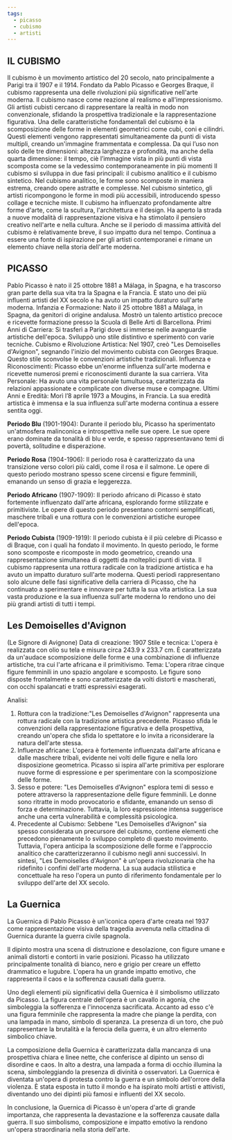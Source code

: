 ```yaml
---
tags:
  - picasso
  - cubismo
  - artisti
---
```


## IL CUBISMO
Il cubismo è un movimento artistico del 20 secolo, nato principalmente a Parigi tra il 1907 e il 1914. Fondato da Pablo Picasso e Georges Braque, il cubismo rappresenta una delle rivoluzioni più significative nell'arte moderna.
Il cubismo nasce come reazione al realismo e all'impressionismo. Gli artisti cubisti cercano di rappresentare la realtà in modo non convenzionale, sfidando la prospettiva tradizionale e la rappresentazione figurativa.
Una delle caratteristiche fondamentali del cubismo è la scomposizione delle forme in elementi geometrici come cubi, coni e cilindri. Questi elementi vengono rappresentati simultaneamente da punti di vista multipli, creando un'immagine frammentata e complessa. Da qui l’uso non solo delle tre dimensioni: altezza larghezza e profondità, ma anche della quarta dimensione: il tempo, ciè l’immagine vista in più punti di vista scomposta come se la vedessimo contemporaneamente in più momenti
Il cubismo si sviluppa in due fasi principali: il cubismo analitico e il cubismo sintetico. Nel cubismo analitico, le forme sono scomposte in maniera estrema, creando opere astratte e complesse. Nel cubismo sintetico, gli artisti ricompongono le forme in modi più accessibili, introducendo spesso collage e tecniche miste.
Il cubismo ha influenzato profondamente altre forme d'arte, come la scultura, l'architettura e il design. Ha aperto la strada a nuove modalità di rappresentazione visiva e ha stimolato il pensiero creativo nell'arte e nella cultura.
Anche se il periodo di massima attività del cubismo è relativamente breve, il suo impatto dura nel tempo. Continua a essere una fonte di ispirazione per gli artisti contemporanei e rimane un elemento chiave nella storia dell'arte moderna.

## PICASSO
Pablo Picasso è nato il 25 ottobre 1881 a Málaga, in Spagna, e ha trascorso gran parte della sua vita tra la Spagna e la Francia. È stato uno dei più influenti artisti del XX secolo e ha avuto un impatto duraturo sull'arte moderna.
Infanzia e Formazione: Nato il 25 ottobre 1881 a Málaga, in Spagna, da genitori di origine andalusa. Mostrò un talento artistico precoce e ricevette formazione presso la Scuola di Belle Arti di Barcellona.
Primi Anni di Carriera: Si trasferì a Parigi dove si immerse nelle avanguardie artistiche dell'epoca. Sviluppò uno stile distintivo e sperimentò con varie tecniche.
Cubismo e Rivoluzione Artistica: Nel 1907, creò "Les Demoiselles d'Avignon", segnando l'inizio del movimento cubista con Georges Braque. Questo stile sconvolse le convenzioni artistiche tradizionali.
Influenza e Riconoscimenti: Picasso ebbe un'enorme influenza sull'arte moderna e ricevette numerosi premi e riconoscimenti durante la sua carriera.
Vita Personale: Ha avuto una vita personale tumultuosa, caratterizzata da relazioni appassionate e complicate con diverse muse e compagne.
Ultimi Anni e Eredità: Morì l’8 aprile 1973 a Mougins, in Francia. La sua eredità artistica è immensa e la sua influenza sull'arte moderna continua a essere sentita oggi.

**Periodo Blu** (1901-1904):
Durante il periodo blu, Picasso ha sperimentato un'atmosfera malinconica e introspettiva nelle sue opere. Le sue opere erano dominate da tonalità di blu e verde, e spesso rappresentavano temi di povertà, solitudine e disperazione.

**Periodo Rosa** (1904-1906):
Il periodo rosa è caratterizzato da una transizione verso colori più caldi, come il rosa e il salmone. Le opere di questo periodo mostrano spesso scene circensi e figure femminili, emanando un senso di grazia e leggerezza.

**Periodo Africano** (1907-1909):
Il periodo africano di Picasso è stato fortemente influenzato dall'arte africana, esplorando forme stilizzate e primitiviste. Le opere di questo periodo presentano contorni semplificati, maschere tribali e una rottura con le convenzioni artistiche europee dell'epoca.

**Periodo Cubista** (1909-1919):
Il periodo cubista è il più celebre di Picasso e di Braque, con i quali ha fondato il movimento. In questo periodo, le forme sono scomposte e ricomposte in modo geometrico, creando una rappresentazione simultanea di oggetti da molteplici punti di vista. Il cubismo rappresenta una rottura radicale con la tradizione artistica e ha avuto un impatto duraturo sull'arte moderna.
Questi periodi rappresentano solo alcune delle fasi significative della carriera di Picasso, che ha continuato a sperimentare e innovare per tutta la sua vita artistica. La sua vasta produzione e la sua influenza sull'arte moderna lo rendono uno dei più grandi artisti di tutti i tempi.

## Les Demoiselles d'Avignon 
(Le Signore di Avignone)
Data di creazione: 1907
Stile e tecnica: L'opera è realizzata con olio su tela e misura circa 243.9 x 233.7 cm. È caratterizzata da un'audace scomposizione delle forme e una combinazione di influenze artistiche, tra cui l'arte africana e il primitivismo.
Tema: L'opera ritrae cinque figure femminili in uno spazio angolare e scomposto. Le figure sono disposte frontalmente e sono caratterizzate da volti distorti e mascherati, con occhi spalancati e tratti espressivi esagerati.

Analisi:
1.  Rottura con la tradizione:"Les Demoiselles d'Avignon" rappresenta una rottura radicale con la tradizione artistica precedente. Picasso sfida le convenzioni della rappresentazione figurativa e della prospettiva, creando un'opera che sfida lo spettatore e lo invita a riconsiderare la natura dell'arte stessa.
2.  Influenze africane: L'opera è fortemente influenzata dall'arte africana e dalle maschere tribali, evidente nei volti delle figure e nella loro disposizione geometrica. Picasso si ispira all'arte primitiva per esplorare nuove forme di espressione e per sperimentare con la scomposizione delle forme.
3.  Sesso e potere: "Les Demoiselles d'Avignon" esplora temi di sesso e potere attraverso la rappresentazione delle figure femminili. Le donne sono ritratte in modo provocatorio e sfidante, emanando un senso di forza e determinazione. Tuttavia, la loro espressione intensa suggerisce anche una certa vulnerabilità e complessità psicologica.
4.  Precedente al Cubismo: Sebbene "Les Demoiselles d'Avignon" sia spesso considerata un precursore del cubismo, contiene elementi che precedono pienamente lo sviluppo completo di questo movimento. Tuttavia, l'opera anticipa la scomposizione delle forme e l'approccio analitico che caratterizzeranno il cubismo negli anni successivi.
In sintesi, "Les Demoiselles d'Avignon" è un'opera rivoluzionaria che ha ridefinito i confini dell'arte moderna. La sua audacia stilistica e concettuale ha reso l'opera un punto di riferimento fondamentale per lo sviluppo dell'arte del XX secolo.
 
## La Guernica 
La Guernica di Pablo Picasso è un'iconica opera d'arte creata nel 1937 come rappresentazione visiva della tragedia avvenuta nella cittadina di Guernica durante la guerra civile spagnola.

Il dipinto mostra una scena di distruzione e desolazione, con figure umane e animali distorti e contorti in varie posizioni. Picasso ha utilizzato principalmente tonalità di bianco, nero e grigio per creare un effetto drammatico e lugubre. L'opera ha un grande impatto emotivo, che rappresenta il caos e la sofferenza causati dalla guerra.

Uno degli elementi più significativi della Guernica è il simbolismo utilizzato da Picasso. La figura centrale dell'opera è un cavallo in agonia, che simboleggia la sofferenza e l'innocenza sacrificata. Accanto ad esso c'è una figura femminile che rappresenta la madre che piange la perdita, con una lampada in mano, simbolo di speranza. La presenza di un toro, che può rappresentare la brutalità e la ferocia della guerra, è un altro elemento simbolico chiave.

La composizione della Guernica è caratterizzata dalla mancanza di una prospettiva chiara e linee nette, che conferisce al dipinto un senso di disordine e caos. In alto a destra, una lampada a forma di occhio illumina la scena, simboleggiando la presenza di divinità o osservatori. 
La Guernica è diventata un'opera di protesta contro la guerra e un simbolo dell'orrore della violenza. È stata esposta in tutto il mondo e ha ispirato molti artisti e attivisti, diventando uno dei dipinti più famosi e influenti del XX secolo.

In conclusione, la Guernica di Picasso è un'opera d'arte di grande importanza, che rappresenta la devastazione e la sofferenza causate dalla guerra. Il suo simbolismo, composizione e impatto emotivo la rendono un'opera straordinaria nella storia dell'arte.

